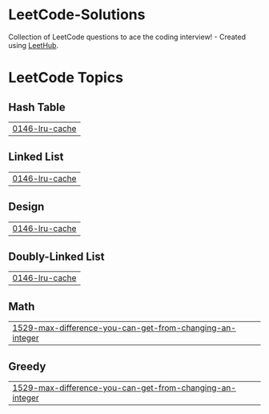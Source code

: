 # LeetCode-Solutions
Collection of LeetCode questions to ace the coding interview! - Created using [LeetHub](https://github.com/QasimWani/LeetHub).

<!---LeetCode Topics Start-->
# LeetCode Topics
## Hash Table
|  |
| ------- |
| [0146-lru-cache](https://github.com/Badhansen/LeetCode-Solutions/tree/master/0146-lru-cache) |
## Linked List
|  |
| ------- |
| [0146-lru-cache](https://github.com/Badhansen/LeetCode-Solutions/tree/master/0146-lru-cache) |
## Design
|  |
| ------- |
| [0146-lru-cache](https://github.com/Badhansen/LeetCode-Solutions/tree/master/0146-lru-cache) |
## Doubly-Linked List
|  |
| ------- |
| [0146-lru-cache](https://github.com/Badhansen/LeetCode-Solutions/tree/master/0146-lru-cache) |
## Math
|  |
| ------- |
| [1529-max-difference-you-can-get-from-changing-an-integer](https://github.com/Badhansen/LeetCode-Solutions/tree/master/1529-max-difference-you-can-get-from-changing-an-integer) |
## Greedy
|  |
| ------- |
| [1529-max-difference-you-can-get-from-changing-an-integer](https://github.com/Badhansen/LeetCode-Solutions/tree/master/1529-max-difference-you-can-get-from-changing-an-integer) |
<!---LeetCode Topics End-->